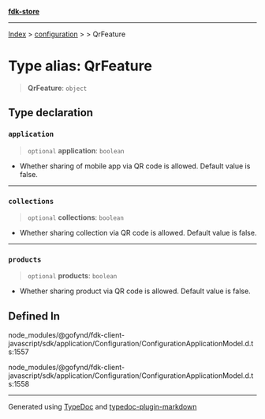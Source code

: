 [**fdk-store**](../../../README.md)
***

[Index](../../../API.md) > [configuration](../../README.md) > [<internal>](../README.md) > QrFeature

# Type alias: QrFeature

> **QrFeature**: `object`

## Type declaration

### `application`

> `optional` **application**: `boolean`

- Whether sharing of mobile app via QR code
is allowed. Default value is false.

***

### `collections`

> `optional` **collections**: `boolean`

- Whether sharing collection via QR code is
allowed. Default value is false.

***

### `products`

> `optional` **products**: `boolean`

- Whether sharing product via QR code is
allowed. Default value is false.

## Defined In

node\_modules/@gofynd/fdk-client-javascript/sdk/application/Configuration/ConfigurationApplicationModel.d.ts:1557

node\_modules/@gofynd/fdk-client-javascript/sdk/application/Configuration/ConfigurationApplicationModel.d.ts:1558

***
Generated using [TypeDoc](https://typedoc.org/) and [typedoc-plugin-markdown](https://www.npmjs.com/package/typedoc-plugin-markdown)
